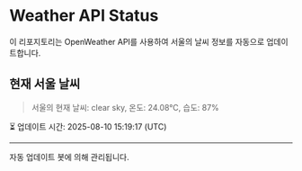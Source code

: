 
# Weather API Status

이 리포지토리는 OpenWeather API를 사용하여 서울의 날씨 정보를 자동으로 업데이트합니다.

## 현재 서울 날씨
> 서울의 현재 날씨: clear sky, 온도: 24.08°C, 습도: 87%

⏳ 업데이트 시간: 2025-08-10 15:19:17 (UTC)

---
자동 업데이트 봇에 의해 관리됩니다.
